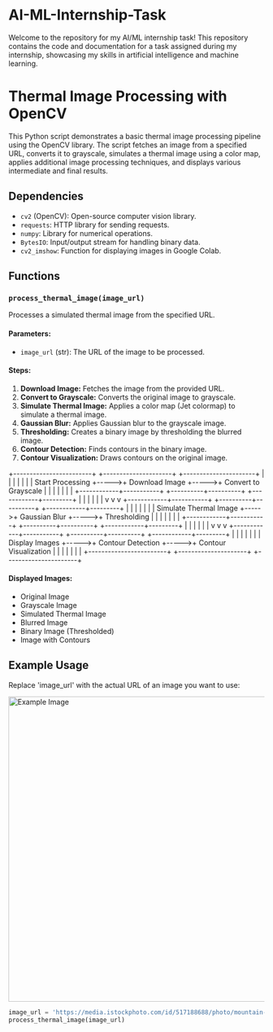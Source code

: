 # AI-ML-Internship-Task
Welcome to the repository for my AI/ML internship task! This repository contains the code and documentation for a task assigned during my internship, showcasing my skills in artificial intelligence and machine learning.

# Thermal Image Processing with OpenCV

This Python script demonstrates a basic thermal image processing pipeline using the OpenCV library. The script fetches an image from a specified URL, converts it to grayscale, simulates a thermal image using a color map, applies additional image processing techniques, and displays various intermediate and final results.

## Dependencies
- `cv2` (OpenCV): Open-source computer vision library.
- `requests`: HTTP library for sending requests.
- `numpy`: Library for numerical operations.
- `BytesIO`: Input/output stream for handling binary data.
- `cv2_imshow`: Function for displaying images in Google Colab.

## Functions

### `process_thermal_image(image_url)`
Processes a simulated thermal image from the specified URL.

#### Parameters:
- `image_url` (str): The URL of the image to be processed.

#### Steps:
1. **Download Image:** Fetches the image from the provided URL.
2. **Convert to Grayscale:** Converts the original image to grayscale.
3. **Simulate Thermal Image:** Applies a color map (Jet colormap) to simulate a thermal image.
4. **Gaussian Blur:** Applies Gaussian blur to the grayscale image.
5. **Thresholding:** Creates a binary image by thresholding the blurred image.
6. **Contour Detection:** Finds contours in the binary image.
7. **Contour Visualization:** Draws contours on the original image.
   
+------------------------+      +---------------------+      +----------------------+
|                        |      |                     |      |                      |
|    Start Processing    +----->+   Download Image   +----->+ Convert to Grayscale |
|                        |      |                     |      |                      |
+------------+-----------+      +----------+----------+      +------------+---------+
             |                           |                               |
             |                           |                               |
             v                           v                               v
+------------+-----------+      +----------+----------+      +------------+---------+
|                        |      |                     |      |                      |
| Simulate Thermal Image +----->+   Gaussian Blur    +----->+    Thresholding     |
|                        |      |                     |      |                      |
+------------+-----------+      +----------+----------+      +------------+---------+
             |                           |                               |
             |                           |                               |
             v                           v                               v
+------------+-----------+      +----------+----------+      +------------+---------+
|                        |      |                     |      |                      |
|    Display Images     +----->+  Contour Detection  +----->+ Contour Visualization |
|                        |      |                     |      |                      |
+------------------------+      +---------------------+      +----------------------+


#### Displayed Images:
- Original Image
- Grayscale Image
- Simulated Thermal Image
- Blurred Image
- Binary Image (Thresholded)
- Image with Contours

## Example Usage

Replace 'image_url' with the actual URL of an image you want to use:

<img src="https://media.istockphoto.com/id/517188688/photo/mountain-landscape.jpg?s=612x612&w=0&k=20&c=A63koPKaCyIwQWOTFBRWXj_PwCrR4cEoOw2S9Q7yVl8=" alt="Example Image" width="600"/>

```python
image_url = 'https://media.istockphoto.com/id/517188688/photo/mountain-landscape.jpg?s=612x612&w=0&k=20&c=A63koPKaCyIwQWOTFBRWXj_PwCrR4cEoOw2S9Q7yVl8='
process_thermal_image(image_url)




